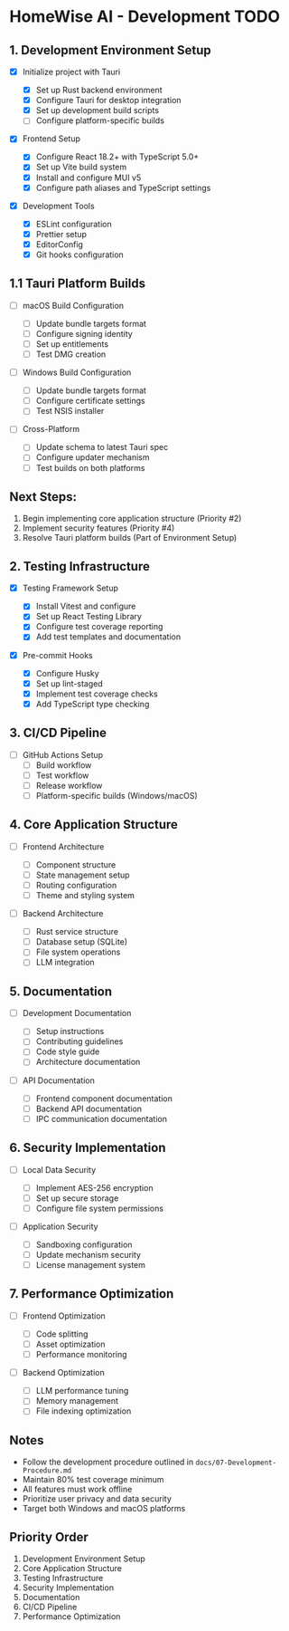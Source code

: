 # HomeWise AI - Development TODO

## 1. Development Environment Setup

- [x] Initialize project with Tauri

  - [x] Set up Rust backend environment
  - [x] Configure Tauri for desktop integration
  - [x] Set up development build scripts
  - [ ] Configure platform-specific builds

- [x] Frontend Setup

  - [x] Configure React 18.2+ with TypeScript 5.0+
  - [x] Set up Vite build system
  - [x] Install and configure MUI v5
  - [x] Configure path aliases and TypeScript settings

- [x] Development Tools
  - [x] ESLint configuration
  - [x] Prettier setup
  - [x] EditorConfig
  - [x] Git hooks configuration

## 1.1 Tauri Platform Builds

- [ ] macOS Build Configuration

  - [ ] Update bundle targets format
  - [ ] Configure signing identity
  - [ ] Set up entitlements
  - [ ] Test DMG creation

- [ ] Windows Build Configuration

  - [ ] Update bundle targets format
  - [ ] Configure certificate settings
  - [ ] Test NSIS installer

- [ ] Cross-Platform
  - [ ] Update schema to latest Tauri spec
  - [ ] Configure updater mechanism
  - [ ] Test builds on both platforms

## Next Steps:

1. Begin implementing core application structure (Priority #2)
2. Implement security features (Priority #4)
3. Resolve Tauri platform builds (Part of Environment Setup)

## 2. Testing Infrastructure

- [x] Testing Framework Setup

  - [x] Install Vitest and configure
  - [x] Set up React Testing Library
  - [x] Configure test coverage reporting
  - [x] Add test templates and documentation

- [x] Pre-commit Hooks
  - [x] Configure Husky
  - [x] Set up lint-staged
  - [x] Implement test coverage checks
  - [x] Add TypeScript type checking

## 3. CI/CD Pipeline

- [ ] GitHub Actions Setup
  - [ ] Build workflow
  - [ ] Test workflow
  - [ ] Release workflow
  - [ ] Platform-specific builds (Windows/macOS)

## 4. Core Application Structure

- [ ] Frontend Architecture

  - [ ] Component structure
  - [ ] State management setup
  - [ ] Routing configuration
  - [ ] Theme and styling system

- [ ] Backend Architecture
  - [ ] Rust service structure
  - [ ] Database setup (SQLite)
  - [ ] File system operations
  - [ ] LLM integration

## 5. Documentation

- [ ] Development Documentation

  - [ ] Setup instructions
  - [ ] Contributing guidelines
  - [ ] Code style guide
  - [ ] Architecture documentation

- [ ] API Documentation
  - [ ] Frontend component documentation
  - [ ] Backend API documentation
  - [ ] IPC communication documentation

## 6. Security Implementation

- [ ] Local Data Security

  - [ ] Implement AES-256 encryption
  - [ ] Set up secure storage
  - [ ] Configure file system permissions

- [ ] Application Security
  - [ ] Sandboxing configuration
  - [ ] Update mechanism security
  - [ ] License management system

## 7. Performance Optimization

- [ ] Frontend Optimization

  - [ ] Code splitting
  - [ ] Asset optimization
  - [ ] Performance monitoring

- [ ] Backend Optimization
  - [ ] LLM performance tuning
  - [ ] Memory management
  - [ ] File indexing optimization

## Notes

- Follow the development procedure outlined in `docs/07-Development-Procedure.md`
- Maintain 80% test coverage minimum
- All features must work offline
- Prioritize user privacy and data security
- Target both Windows and macOS platforms

## Priority Order

1. Development Environment Setup
2. Core Application Structure
3. Testing Infrastructure
4. Security Implementation
5. Documentation
6. CI/CD Pipeline
7. Performance Optimization
